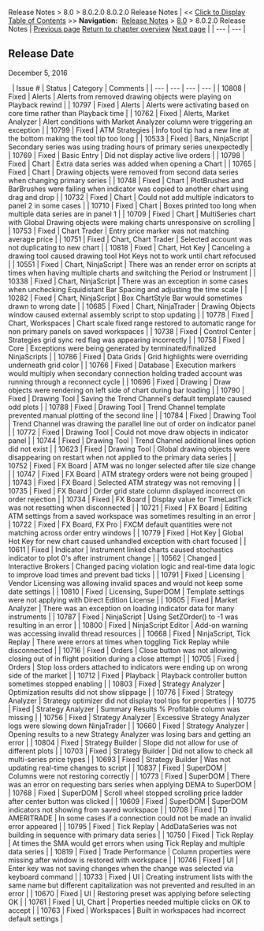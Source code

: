 ﻿

Release Notes > 8.0 > 8.0.2.0
8.0.2.0 Release Notes
| << [Click to Display Table of Contents](8_0_2_0.md) >> **Navigation:**     [Release Notes](release_notes.md) > [8.0](8_0.md) > 8.0.2.0 Release Notes | [Previous page](8_0_3_0.md) [Return to chapter overview](8_0.md) [Next page](8_0_1_0.md) |
| --- | --- |

## Release Date

December 5, 2016

 
| Issue # | Status | Category | Comments |
| --- | --- | --- | --- |
| 10808 | Fixed | Alerts | Alerts from removed drawing objects were playing on Playback rewind |
| 10797 | Fixed | Alerts | Alerts were activating based on core time rather than Playback time |
| 10762 | Fixed | Alerts, Market Analyzer | Alert conditions with Market Analyzer column were triggering an exception |
| 10799 | Fixed | ATM Strategies | Info tool tip had a new line at the bottom making the tool tip too long |
| 10533 | Fixed | Bars, NinjaScript | Secondary series was using trading hours of primary series unexpectedly |
| 10769 | Fixed | Basic Entry | Did not display active live orders |
| 10798 | Fixed | Chart | Extra data series was added when opening a Chart |
| 10765 | Fixed | Chart | Drawing objects were removed from second data series when changing primary series |
| 10748 | Fixed | Chart | PlotBrushes and BarBrushes were failing when indicator was copied to another chart using drag and drop |
| 10732 | Fixed | Chart | Could not add multiple indicators to panel 2 in some cases |
| 10710 | Fixed | Chart | Boxes printed too long when multiple data series are in panel 1 |
| 10709 | Fixed | Chart | MultiSeries chart with Global Drawing objects were making charts unresponsive on scrolling |
| 10753 | Fixed | Chart Trader | Entry price marker was not matching average price |
| 10751 | Fixed | Chart, Chart Trader | Selected account was not duplicating to new chart |
| 10818 | Fixed | Chart, Hot Key | Canceling a drawing tool caused drawing tool Hot Keys not to work until chart refocused |
| 10551 | Fixed | Chart, NinjaScript | There was an render error on scripts at times when having multiple charts and switching the Period or Instrument |
| 10338 | Fixed | Chart, NinjaScript | There was an exception in some cases when unchecking Equidistant Bar Spacing and adjusting the time scale |
| 10282 | Fixed | Chart, NinjaScript | Box ChartStyle Bar would sometimes drawn to wrong date |
| 10685 | Fixed | Chart, NinjaTrader | Drawing Objects window caused external assembly script to stop updating |
| 10778 | Fixed | Chart, Workspaces | Chart scale fixed range restored to automatic range for non primary panels on saved workspaces |
| 10738 | Fixed | Control Center | Strategies grid sync red flag was appearing incorrectly |
| 10758 | Fixed | Core | Exceptions were being generated by terminated/finalized NinjaScripts |
| 10786 | Fixed | Data Grids | Grid highlights were overriding underneath grid color |
| 10766 | Fixed | Database | Execution markers would multiply when secondary connection holding traded account was running through a reconnect cycle |
| 10696 | Fixed | Drawing | Draw objects were rendering on left side of chart during bar loading |
| 10790 | Fixed | Drawing Tool | Saving the Trend Channel's default template caused odd plots |
| 10788 | Fixed | Drawing Tool | Trend Channel template prevented manual plotting of the second line |
| 10784 | Fixed | Drawing Tool | Trend Channel was drawing the parallel line out of order on indicator panel |
| 10772 | Fixed | Drawing Tool | Could not move draw objects in indicator panel |
| 10744 | Fixed | Drawing Tool | Trend Channel additional lines option did not exist |
| 10623 | Fixed | Drawing Tool | Global drawing objects were disappearing on restart when not applied to the primary data series |
| 10752 | Fixed | FX Board | ATM was no longer selected after tile size change |
| 10747 | Fixed | FX Board | ATM strategy orders were not being grouped |
| 10743 | Fixed | FX Board | Selected ATM strategy was not removing |
| 10735 | Fixed | FX Board | Order grid state column displayed incorrect on order rejection |
| 10734 | Fixed | FX Board | Display value for TimeLastTick was not resetting when disconnected |
| 10721 | Fixed | FX Board | Editing ATM settings from a saved workspace was sometimes resulting in an error |
| 10722 | Fixed | FX Board, FX Pro | FXCM default quantities were not matching across order entry windows |
| 10779 | Fixed | Hot Key | Global Hot Key for new chart caused unhandled exception with chart focused |
| 10611 | Fixed | Indicator | Instrument linked charts caused stochastics indicator to plot 0's after instrument change |
| 10562 | Changed | Interactive Brokers | Changed pacing violation logic and real-time data logic to improve load times and prevent bad ticks |
| 10791 | Fixed | Licensing | Vendor Licensing was allowing invalid spaces and would not keep some date settings |
| 10810 | Fixed | Licensing, SuperDOM | Template settings were not applying with Direct Edition License |
| 10605 | Fixed | Market Analyzer | There was an exception on loading indicator data for many instruments |
| 10787 | Fixed | NinjaScript | Using SetZOrder() to -1 was resulting in an error |
| 10800 | Fixed | NinjaScript Editor | Add-on warning was accessing invalid thread resources |
| 10668 | Fixed | NinjaScript, Tick Replay | There were errors at times when toggling Tick Replay while disconnected |
| 10716 | Fixed | Orders | Close button was not allowing closing out of in flight position during a close attempt |
| 10705 | Fixed | Orders | Stop loss orders attached to indicators were ending up on wrong side of the market |
| 10712 | Fixed | Playback | Playback controller button sometimes stopped enabling |
| 10803 | Fixed | Strategy Analyzer | Optimization results did not show slippage |
| 10776 | Fixed | Strategy Analyzer | Strategy optimizer did not display tool tips for properties |
| 10775 | Fixed | Strategy Analyzer | Summary Results % Profitable column was missing |
| 10756 | Fixed | Strategy Analyzer | Excessive Strategy Analyzer logs were slowing down NinjaTrader |
| 10660 | Fixed | Strategy Analyzer | Opening results to a new Strategy Analyzer was losing bars and getting an error |
| 10804 | Fixed | Strategy Builder | Slope did not allow for use of different plots |
| 10703 | Fixed | Strategy Builder | Did not allow to check all multi-series price types |
| 10693 | Fixed | Strategy Builder | Was not updating real-time changes to script |
| 10837 | Fixed | SuperDOM | Columns were not restoring correctly |
| 10773 | Fixed | SuperDOM | There was an error on requesting bars series when applying DEMA to SuperDOM |
| 10768 | Fixed | SuperDOM | Scroll wheel stopped scrolling price ladder after center button was clicked |
| 10609 | Fixed | SuperDOM | SuperDOM indicators not showing from saved workspace |
| 10708 | Fixed | TD AMERITRADE | In some cases if a connection could not be made an invalid error appeared |
| 10795 | Fixed | Tick Replay | AddDataSeries was not building in sequence with primary data series |
| 10750 | Fixed | Tick Replay | At times the SMA would get errors when using Tick Replay and multiple data series |
| 10819 | Fixed | Trade Performance | Column properties were missing after window is restored with workspace |
| 10746 | Fixed | UI | Enter key was not saving changes when the change was selected via keyboard command |
| 10733 | Fixed | UI | Creating instrument lists with the same name but different capitalization was not prevented and resulted in an error |
| 10670 | Fixed | UI | Restoring preset was applying before selecting OK |
| 10761 | Fixed | UI, Chart | Properties needed multiple clicks on OK to accept |
| 10763 | Fixed | Workspaces | Built in workspaces had incorrect default settings |
